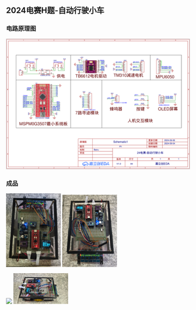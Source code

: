 ## 2024电赛H题-自动行驶小车

### 电路原理图

<img src="./Otherfiles/24电赛H题-自动行驶小车-原理图.png"/>


### 成品

<img src="./Otherfiles/小车-后.jpg" width="150"/> <img src="./Otherfiles/小车-前.jpg" width="150"/>

<img src="./Otherfiles/小车-左.jpg" width="150"/> <img src="./Otherfiles/小车-右.jpg" width="150"/>
